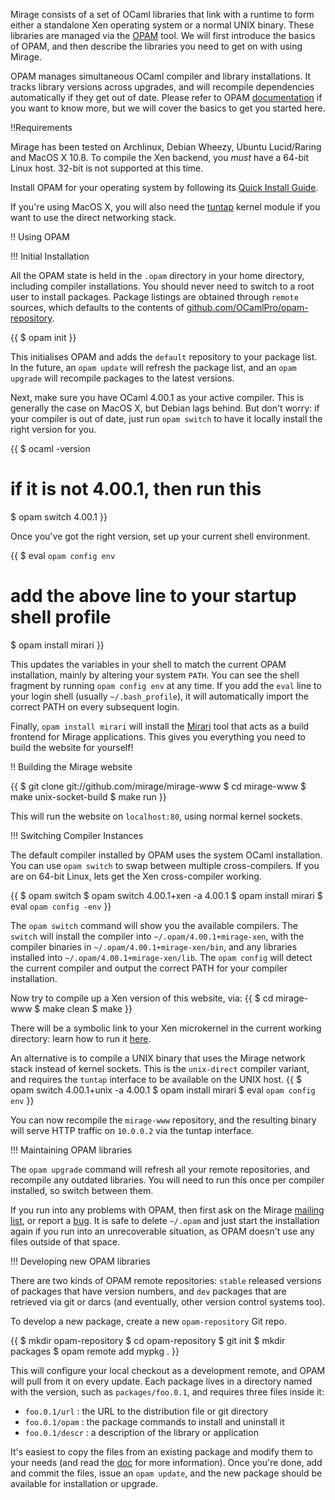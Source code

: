 Mirage consists of a set of OCaml libraries that link with a runtime to form
either a standalone Xen operating system or a normal UNIX binary.  These
libraries are managed via the [OPAM](http://opam.ocamlpro.com) tool.  We will
first introduce the basics of OPAM, and then describe the libraries you need to
get on with using Mirage.

OPAM manages simultaneous OCaml compiler and library installations.  It tracks
library versions across upgrades, and will recompile dependencies automatically
if they get out of date.  Please refer to OPAM
[documentation](https://opam.ocamlpro.com) if you want to know more, but we
will cover the basics to get you started here.

!!Requirements

Mirage has been tested on Archlinux, Debian Wheezy, Ubuntu Lucid/Raring and
MacOS X 10.8. To compile the Xen backend, you *must* have a 64-bit Linux host.
32-bit is not supported at this time.

Install OPAM for your operating system by following its [Quick Install Guide](http://opam.ocamlpro.com/doc/Quick_Install.html).

If you're using MacOS X, you will also need the
[tuntap](http://tuntaposx.sourceforge.net/) kernel module if you want to use
the direct networking stack.

!! Using OPAM

!!! Initial Installation

All the OPAM state is held in the `.opam` directory in your home directory,
including compiler installations.  You should never need to switch to a root
user to install packages.  Package listings are obtained through `remote`
sources, which defaults to the contents of [github.com/OCamlPro/opam-repository](http://github.com/OCamlPro/opam-repository).

{{
$ opam init
}}

This initialises OPAM and adds the `default` repository to your package list.
In the future, an `opam update` will refresh the package list, and an
`opam upgrade` will recompile packages to the latest versions.

Next, make sure you have OCaml 4.00.1 as your active compiler.  This is generally
the case on MacOS X, but Debian lags behind.  But don't worry: if your compiler
is out of date, just run `opam switch` to have it locally install the right
version for you.

{{
$ ocaml -version
# if it is not 4.00.1, then run this
$ opam switch 4.00.1
}}

Once you've got the right version, set up your current shell environment.

{{
$ eval `opam config env`
# add the above line to your startup shell profile
$ opam install mirari
}}

This updates the variables in your shell to match the current OPAM
installation, mainly by altering your system `PATH`.  You can see the shell
fragment by running `opam config env` at any time.  If you add the `eval` line
to your login shell (usually `~/.bash_profile`), it will automatically import the
correct PATH on every subsequent login.

Finally, `opam install mirari` will install the [Mirari](/blog/mirari)
tool that acts as a build frontend for Mirage applications. This gives you
everything you need to build the website for yourself!

!! Building the Mirage website

{{
$ git clone git://github.com/mirage/mirage-www
$ cd mirage-www
$ make unix-socket-build
$ make run
}}

This will run the website on `localhost:80`, using normal kernel sockets.

!!! Switching Compiler Instances

The default compiler installed by OPAM uses the system OCaml installation. You
can use `opam switch` to swap between multiple cross-compilers.  If you are on
64-bit Linux, lets get the Xen cross-compiler working.

{{
$ opam switch
$ opam switch 4.00.1+xen -a 4.00.1
$ opam install mirari
$ eval `opam config -env`
}}

The `opam switch` command will show you the available compilers.  The
`switch` will install the compiler into `~/.opam/4.00.1+mirage-xen`,
with the compiler binaries in `~/.opam/4.00.1+mirage-xen/bin`, and any
libraries installed into `~/.opam/4.00.1+mirage-xen/lib`.  The `opam
config` will detect the current compiler and output the correct PATH
for your compiler installation.

Now try to compile up a Xen version of this website, via:
{{
$ cd mirage-www
$ make clean
$ make
}}

There will be a symbolic link to your Xen microkernel in the current
working directory: learn how to run it [here](/wiki/xen-boot).

An alternative is to compile a UNIX binary that uses the Mirage
network stack instead of kernel sockets. This is the `unix-direct`
compiler variant, and requires the `tuntap` interface to be available
on the UNIX host.
{{
$ opam switch 4.00.1+unix -a 4.00.1
$ opam install mirari
$ eval `opam config env`
}}

You can now recompile the `mirage-www` repository, and the resulting binary will
serve HTTP traffic on `10.0.0.2` via the tuntap interface.

!!! Maintaining OPAM libraries

The `opam upgrade` command will refresh all your remote repositories, and
recompile any outdated libraries.  You will need to run this once per compiler
installed, so switch between them.

If you run into any problems with OPAM, then first ask on the Mirage [mailing
list](/about), or report a [bug](http://github.com/OCamlPro/opam/issues).  It
is safe to delete `~/.opam` and just start the installation again if you run
into an unrecoverable situation, as OPAM doesn't use any files outside of that
space.

!!! Developing new OPAM libraries

There are two kinds of OPAM remote repositories: `stable` released versions of
packages that have version numbers, and `dev` packages that are retrieved via
git or darcs (and eventually, other version control systems too).

To develop a new package, create a new `opam-repository` Git repo.

{{
$ mkdir opam-repository
$ cd opam-repository
$ git init
$ mkdir packages
$ opam remote add mypkg .
}}

This will configure your local checkout as a development remote, and
OPAM will pull from it on every update. Each package lives in a
directory named with the version, such as `packages/foo.0.1`, and
requires three files inside it:

* `foo.0.1/url` : the URL to the distribution file or git directory
* `foo.0.1/opam` : the package commands to install and uninstall it
* `foo.0.1/descr` : a description of the library or application

It's easiest to copy the files from an existing package and modify
them to your needs (and read the [doc](http://opam.ocamlpro.org) for
more information). Once you're done, add and commit the files, issue
an `opam update`, and the new package should be available for
installation or upgrade.
